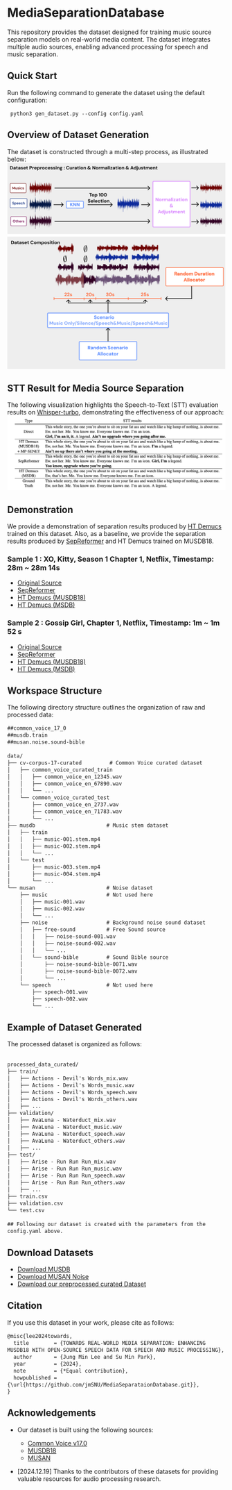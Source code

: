 # MediaSeparationDatabase
This repository provides the dataset designed for training music source separation models on real-world media content. 
The dataset integrates multiple audio sources, enabling advanced processing for speech and music separation.

## Quick Start
Run the following command to generate the dataset using the default configuration:  

```
 python3 gen_dataset.py --config config.yaml
```

## Overview of Dataset Generation
The dataset is constructed through a multi-step process, as illustrated below:
![Overview](./figures/overview.png)

## STT Result for Media Source Separation
The following visualization highlights the Speech-to-Text (STT) evaluation results on [Whisper-turbo](https://huggingface.co/openai/whisper-large-v3-turbo), demonstrating the effectiveness of our approach:
![STT](./figures/stt.png)

## Demonstration
We provide a demonstration of separation results produced by [HT Demucs](https://github.com/facebookresearch/demucs) trained on this dataset.
Also, as a baseline, we provide the separation results produced by [SepReformer](https://github.com/dmlguq456/SepReformer) and HT Demucs trained on MUSDB18.
### Sample 1 : XO, Kitty, Season 1 Chapter 1, Netflix, Timestamp: 28m ~ 28m 14s
- [Original Source](https://drive.google.com/file/d/1NBfCYshEqUbPuzqC8xNdnbNeQDj1-b06/view?usp=share_link) 
- [SepReformer](https://drive.google.com/file/d/18BKCgBjnK0cPLMzY8_f-adbjp3zVFZOK/view?usp=share_link) 
- [HT Demucs (MUSDB18)](https://drive.google.com/file/d/1HA4zj8_Du6w1YB12RPZmL10mAgPMTyC-/view?usp=share_link) 
- [HT Demucs (MSDB)](https://drive.google.com/file/d/1nfmsudeqOPfrdIrilCejjGyOg1A1poSa/view?usp=share_link)

### Sample 2 : Gossip Girl, Chapter 1, Netflix, Timestamp: 1m ~ 1m 52 s
- [Original Source](https://drive.google.com/file/d/1Jkoyw3S12OaIDwBUL2gYpRjzsOT0t-JG/view?usp=share_link) 
- [SepReformer](https://drive.google.com/file/d/1ibWwxcFJBVc3KINMYBgcpWwizynN35QE/view?usp=share_link) 
- [HT Demucs (MUSDB18)](https://drive.google.com/file/d/1Z1hU0tQNZW_nbxmwEBMZ0p-2twt-IbNF/view?usp=share_link) 
- [HT Demucs (MSDB)](https://drive.google.com/file/d/1rLgZtINpRQTd8RUM6K0Uxh2VHyY_GDs7/view?usp=share_link)

## Workspace Structure
The following directory structure outlines the organization of raw and processed data:
```
##common_voice_17_0
##musdb.train
##musan.noise.sound-bible

data/
├── cv-corpus-17-curated         # Common Voice curated dataset
│   ├── common_voice_curated_train
│   │   ├── common_voice_en_12345.wav
│   │   ├── common_voice_en_67890.wav
│   │   └── ...
│   └── common_voice_curated_test
│       ├── common_voice_en_2737.wav
│       ├── common_voice_en_71783.wav
│       └── ...
├── musdb                       # Music stem dataset
│   ├── train
│   │   ├── music-001.stem.mp4
│   │   ├── music-002.stem.mp4
│   │   └── ...
│   └── test
│       ├── music-003.stem.mp4
│       ├── music-004.stem.mp4
│       └── ...
└── musan                       # Noise dataset
    ├── music                   # Not used here
    │   ├── music-001.wav
    │   ├── music-002.wav
    │   └── ...
    ├── noise                   # Background noise sound dataset
    │   ├── free-sound          # Free Sound source
    │   │   ├── noise-sound-001.wav
    │   │   ├── noise-sound-002.wav
    │   │   └── ...
    │   └── sound-bible         # Sound Bible source
    │       ├── noise-sound-bible-0071.wav
    │       ├── noise-sound-bible-0072.wav
    │       └── ...
    └── speech                  # Not used here
        ├── speech-001.wav
        ├── speech-002.wav
        └── ...

```

## Example of Dataset Generated
The processed dataset is organized as follows:
```

processed_data_curated/
├── train/
│   ├── Actions - Devil's Words_mix.wav
│   ├── Actions - Devil's Words_music.wav
│   ├── Actions - Devil's Words_speech.wav
│   ├── Actions - Devil's Words_others.wav
│   ├── ...
├── validation/
│   ├── AvaLuna - Waterduct_mix.wav
│   ├── AvaLuna - Waterduct_music.wav
│   ├── AvaLuna - Waterduct_speech.wav
│   ├── AvaLuna - Waterduct_others.wav
│   ├── ...
├── test/
│   ├── Arise - Run Run Run_mix.wav
│   ├── Arise - Run Run Run_music.wav
│   ├── Arise - Run Run Run_speech.wav
│   ├── Arise - Run Run Run_others.wav
│   ├── ...
├── train.csv
├── validation.csv
└── test.csv

## Following our dataset is created with the parameters from the config.yaml above.

```

## Download Datasets

- [Download MUSDB](https://drive.google.com/file/d/15QMdtI17JFjKzPLIVEMZDBJMJef7PJsx/view?usp=sharing)
- [Download MUSAN Noise](https://drive.google.com/file/d/1r-rqnSzligtNrYloBX4hCl7lkCR12ZQ1/view?usp=sharing)
- [Download our preprocessed curated Dataset](https://drive.google.com/file/d/1E2tcYXM7e3HgUGVa7oH2ntoG0-VcQR9o/view?usp=sharing)

## Citation
If you use this dataset in your work, please cite as follows:
```
@misc{lee2024towards,
  title        = {TOWARDS REAL-WORLD MEDIA SEPARATION: ENHANCING MUSDB18 WITH OPEN-SOURCE SPEECH DATA FOR SPEECH AND MUSIC PROCESSING},
  author       = {Jung Min Lee and Su Min Park},
  year         = {2024},
  note         = {*Equal contribution},
  howpublished = {\url{https://github.com/jmSNU/MediaSeparataionDatabase.git}},
}
```

## Acknowledgements

- Our dataset is built using the following sources:
  - [Common Voice v17.0](https://commonvoice.mozilla.org/en/datasets)
  - [MUSDB18](https://sigsep.github.io/datasets/musdb.html)
  - [MUSAN](http://www.openslr.org/17/)

- [2024.12.19] Thanks to the contributors of these datasets for providing valuable resources for audio processing research.
